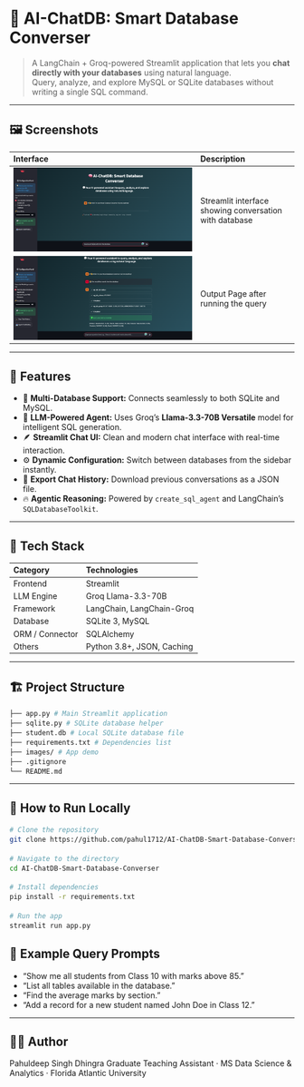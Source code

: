 # 🧠 AI-ChatDB: Smart Database Converser

> A LangChain + Groq-powered Streamlit application that lets you **chat directly with your databases** using natural language.  
> Query, analyze, and explore MySQL or SQLite databases without writing a single SQL command.

---

## 🖼️ Screenshots

| Interface | Description |
|:--|:--|
| ![Main App Interface](images/sql_main_page.png) | Streamlit interface showing conversation with database |
| ![Output](images/output.png) | Output Page after running the query|


---

## 🚀 Features

- 🧩 **Multi-Database Support:** Connects seamlessly to both SQLite and MySQL.
- 🤖 **LLM-Powered Agent:** Uses Groq’s **Llama-3.3-70B Versatile** model for intelligent SQL generation.
- 🪶 **Streamlit Chat UI:** Clean and modern chat interface with real-time interaction.
- ⚙️ **Dynamic Configuration:** Switch between databases from the sidebar instantly.
- 💬 **Export Chat History:** Download previous conversations as a JSON file.
- 🔥 **Agentic Reasoning:** Powered by `create_sql_agent` and LangChain’s `SQLDatabaseToolkit`.

---

## 🧠 Tech Stack

| Category | Technologies |
|:--|:--|
| Frontend | Streamlit |
| LLM Engine | Groq Llama-3.3-70B |
| Framework | LangChain, LangChain-Groq |
| Database | SQLite 3, MySQL |
| ORM / Connector | SQLAlchemy |
| Others | Python 3.8+, JSON, Caching |

---

## 🏗️ Project Structure

```bash
├── app.py # Main Streamlit application
├── sqlite.py # SQLite database helper
├── student.db # Local SQLite database file
├── requirements.txt # Dependencies list
├── images/ # App demo
├── .gitignore
└── README.md
```

---

## 🧩 How to Run Locally

```bash
# Clone the repository
git clone https://github.com/pahul1712/AI-ChatDB-Smart-Database-Converser.git

# Navigate to the directory
cd AI-ChatDB-Smart-Database-Converser

# Install dependencies
pip install -r requirements.txt

# Run the app
streamlit run app.py
```

## 🧰 Example Query Prompts

- “Show me all students from Class 10 with marks above 85.”
- “List all tables available in the database.”
- “Find the average marks by section.”
- “Add a record for a new student named John Doe in Class 12.”

---

## 🧑‍💻 Author

Pahuldeep Singh Dhingra
Graduate Teaching Assistant · MS Data Science & Analytics · Florida Atlantic University

